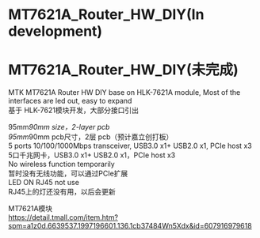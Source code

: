 # MT7621A_Router_HW_DIY(In development)
# MT7621A_Router_HW_DIY(未完成)
MTK MT7621A Router HW DIY base on HLK-7621A module, Most of the interfaces are led out, easy to expand  
基于 HLK-7621模块开发，大部分接口引出

95mm*90mm size，2-layer pcb  
95mm*90mm pcb尺寸，2层 pcb（预计嘉立创打板）  
5 ports 10/100/1000Mbps transceiver, USB3.0 x1+ USB2.0 x1, PCIe host x3  
5口千兆网卡，USB3.0 x1+ USB2.0 x1，PCIe host x3  
No wireless function temporarily  
暂时没有无线功能，可以通过PCIe扩展  
LED ON RJ45 not use  
RJ45上的灯还没有用，以后会更新


MT7621A模块  
https://detail.tmall.com/item.htm?spm=a1z0d.6639537.1997196601.136.1cb37484Wn5Xdx&id=607916979618
